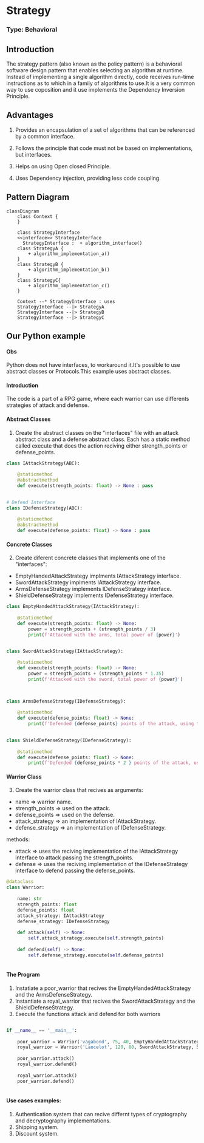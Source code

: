 # Strategy

### Type: Behavioral

## Introduction

The strategy pattern (also known as the policy pattern) is a behavioral software design pattern that enables selecting an algorithm at runtime. Instead of implementing a single algorithm directly, code receives run-time instructions as to which in a family of algorithms to use.It is a very common way to use coposition and it use implements the Dependency Inversion Principle.


## Advantages

1. Provides an encapsulation of a set of algorithms that can be referenced by a common interface.

2. Follows the principle that code must not be based on implementations, but interfaces.

3. Helps on using Open closed Principle.

4. Uses Dependency injection, providing less code coupling. 

## Pattern Diagram
```mermaid
classDiagram
    class Context {
    }

    class StrategyInterface 
    <<interface>> StrategyInterface
      StrategyInterface :  + algorithm_interface()
    class StrategyA {
        + algorithm_implementation_a()
    }
    class StrategyB {
        + algorithm_implementation_b()
    }
    class StrategyC{
        + algorithm_implementation_c()
    }

    Context --* StrategyInterface : uses
    StrategyInterface --|> StrategyA
    StrategyInterface --|> StrategyB
    StrategyInterface --|> StrategyC
```

## Our Python example

#### Obs

Python does not have interfaces, to workaround it.It's possible to use abstract classes or Protocols.This example uses abstract classes. 

#### Introduction

The code is a part of a RPG game, where each warrior can use differents strategies of attack and defense. 

#### Abstract Classes

1. Create the abstract classes on the "interfaces" file with an attack abstract class and a defense abstract class.
Each has a static method called execute that does the action reciving either strength_points or defense_points.

```py
class IAttackStrategy(ABC):
    
    @staticmethod
    @abstractmethod
    def execute(strength_points: float) -> None : pass
    

# Defend Interface
class IDefenseStrategy(ABC):
    
    @staticmethod
    @abstractmethod
    def execute(defense_points: float) -> None : pass

```

#### Concrete Classes

2. Create diferent concrete classes that implements one of the "interfaces":

* EmptyHandedAttackStrategy implments IAttackStrategy interface.
* SwordAttackStrategy implments IAttackStrategy interface.
* ArmsDefenseStrategy implements IDefenseStrategy interface.
* ShieldDefenseStrategy implements IDefenseStrategy interface.

```py
class EmptyHandedAttackStrategy(IAttackStrategy):
    
    @staticmethod
    def execute(strength_points: float) -> None:
        power = strength_points + (strength_points / 3)
        print(f'Attacked with the arms, total power of {power}')


class SwordAttackStrategy(IAttackStrategy):
    
    @staticmethod
    def execute(strength_points: float) -> None:
        power = strength_points + (strength_points * 1.35)
        print(f'Attacked with the sword, total power of {power}')
    


class ArmsDefenseStrategy(IDefenseStrategy):
    
    @staticmethod
    def execute(defense_points: float) -> None:
        print(f'Defended {defense_points} points of the attack, using the arms')
        

class ShieldDefenseStrategy(IDefenseStrategy):
    
    @staticmethod
    def execute(defense_points: float) -> None:
        print(f'Defended {defense_points * 2 } points of the attack, using a shield')

```

#### Warrior Class

3. Create the warrior class that recives as arguments:

* name => warrior name.
* strength_points => used on the attack.
* defense_points => used on the defense.
* attack_strategy => an implementation of IAttackStrategy.
* defense_strategy => an implementation of IDefenseStrategy.

methods:

* attack => uses the reciving implementation of the IAttackStrategy interface to attack passing the strength_points.
* defense => uses the reciving implementation of the IDefenseStrategy interface to defend passing the defense_points.

```py
@dataclass
class Warrior:
    
    name: str
    strength_points: float
    defense_points: float
    attack_strategy: IAttackStrategy
    defense_strategy: IDefenseStrategy
    
    def attack(self) -> None:
        self.attack_strategy.execute(self.strength_points)
        
    def defend(self) -> None:
        self.defense_strategy.execute(self.defense_points)
    
```

#### The Program

1. Instatiate a poor_warrior that recives the EmptyHandedAttackStrategy and the ArmsDefenseStrategy.
2. Instantiate a royal_warrior that recives the SwordAttackStrategy and the ShieldDefenseStrategy.
3. Execute the functions attack and defend for both warriors

```py

if __name__ == '__main__':
    
    poor_warrior = Warrior('vagabond', 75, 40, EmptyHandedAttackStrategy, ArmsDefenseStrategy)
    royal_warrior = Warrior('Lancelot', 120, 80, SwordAttackStrategy, ShieldDefenseStrategy)
    
    poor_warrior.attack()
    royal_warrior.defend()
    
    royal_warrior.attack()
    poor_warrior.defend()
    
```

#### Use cases examples:
1. Authentication system that can recive differnt types of cryptography and decryptography implementations.
2. Shipping system.
3. Discount system.
